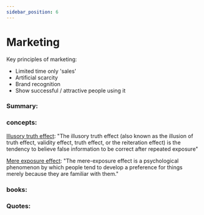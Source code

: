 ```yaml
---
sidebar_position: 6
---
```


# Marketing

Key principles of marketing:

* Limited time only 'sales'
* Artificial scarcity
* Brand recognition
* Show successful / attractive people using it




### Summary: 





### concepts:

[Illusory truth effect](https://en.wikipedia.org/wiki/Illusory_truth_effect):
"The illusory truth effect (also known as the illusion of truth effect, validity effect, truth effect, or the reiteration effect) is the tendency to believe false information to be correct after repeated exposure"


[Mere exposure effect](https://en.wikipedia.org/wiki/Mere-exposure_effect): 
"The mere-exposure effect is a psychological phenomenon by which people tend to develop a preference for things merely because they are familiar with them."






### books:



### Quotes:



